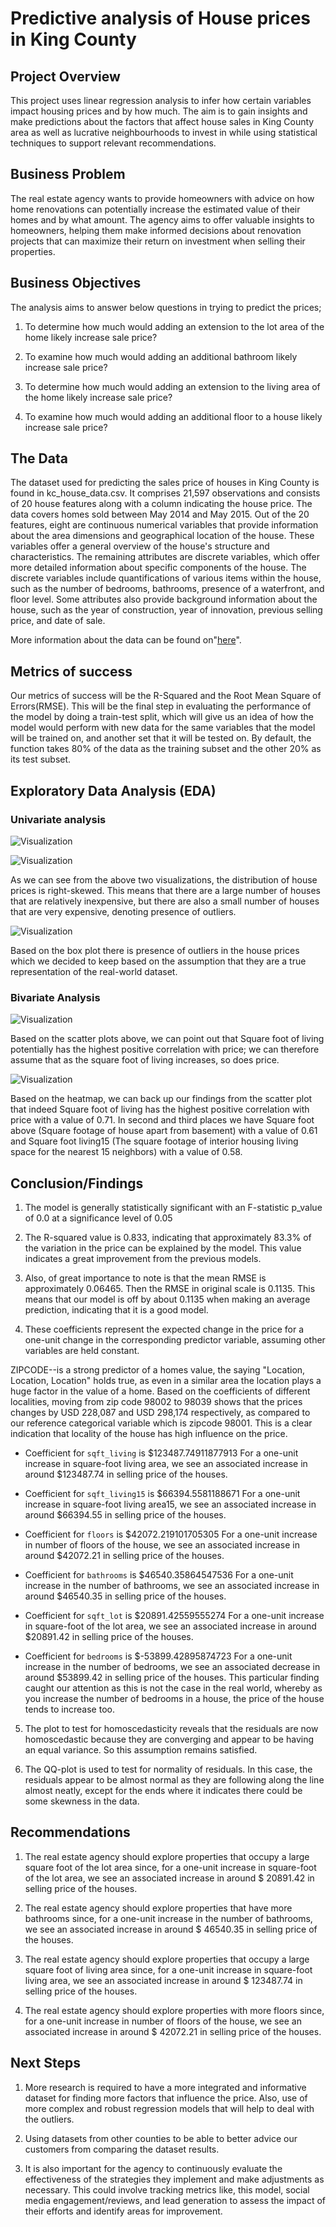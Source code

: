 # Predictive analysis of House prices in King County

## Project Overview

This project uses linear regression analysis to infer how certain variables impact housing prices and by how much. The aim is to gain insights and make predictions about the factors that affect house sales in King County area as well as lucrative neighbourhoods to invest in while using statistical techniques to support relevant recommendations.


## Business Problem

The real estate agency wants to provide homeowners with advice on how home renovations can potentially increase the estimated value of their homes and by what amount. The agency aims to offer valuable insights to homeowners, helping them make informed decisions about renovation projects that can maximize their return on investment when selling their properties.


## Business Objectives

The analysis aims to answer below questions in trying to predict the prices;

   1. To determine how much would adding an extension to the lot area of the home likely increase sale price?

   2. To examine how much would adding an additional bathroom likely increase sale price?
    
   3. To determine how much would adding an extension to the living area of the home likely increase sale price?

   4. To examine how much would adding an additional floor to a house likely increase sale price?


## The Data

The dataset used for predicting the sales price of houses in King County is found in kc_house_data.csv. It comprises 21,597 observations and consists of 20 house features along with a column indicating the house price. The data covers homes sold between May 2014 and May 2015. Out of the 20 features, eight are continuous numerical variables that provide information about the area dimensions and geographical location of the house.
These variables offer a general overview of the house's structure and characteristics. The remaining attributes are discrete variables, which offer more detailed information about specific components of the house. The discrete variables include quantifications of various items within the house, such as the number of bedrooms, bathrooms, presence of a waterfront, and floor level. Some attributes also provide background information about the house, such as the year of construction, year of innovation, previous selling price, and date of sale.

More information about the data can be found on"[here](https://github.com/learn-co-curriculum/dsc-phase-2-project-v2-3/blob/main/data/column_names.md)".
 

## Metrics of success

Our metrics of success will be the R-Squared and the Root Mean Square of Errors(RMSE). This will be the final step in evaluating the performance of the model by doing a train-test split, which will give us an idea of how the model would perform with new data for the same variables that the model will be trained on, and another set that it will be tested on. By default, the function takes 80% of the data as the training subset and the other 20% as its test subset.


## Exploratory Data Analysis (EDA)


### Univariate analysis

![Visualization](Visualizations/Visualization1.png)


![Visualization](Visualizations/Visualization2.png)


As we can see from the above two visualizations, the distribution of house prices is right-skewed. This means that there are a large number of houses that are relatively inexpensive, but there are also a small number of houses that are very expensive, denoting presence of outliers.

![Visualization](Visualizations/Visualization3.png)


Based on the box plot there is presence of outliers in the house prices which we decided to keep based on the assumption that they are a true representation of the real-world dataset.


### Bivariate Analysis

![Visualization](Visualizations/Visualization4.png)


Based on the scatter plots above, we can point out that Square foot of living potentially has the highest positive correlation with price; we can therefore assume that as the square foot of living increases, so does price.

![Visualization](Visualizations/Visualization5.png)


Based on the heatmap, we can back up our findings from the scatter plot that indeed Square foot of living has the highest positive correlation with price with a value of 0.71. In second and third places we have Square foot above (Square footage of house apart from basement) with a value of 0.61 and Square foot living15 (The square footage of interior housing living space for the nearest 15 neighbors) with a value of 0.58.


## Conclusion/Findings

1. The model is generally statistically significant with an F-statistic p_value of 0.0 at a significance level of 0.05

2. The R-squared value is 0.833, indicating that approximately 83.3% of the variation in the price can be explained by the model. This value indicates a great improvement from the previous models.

3. Also, of great importance to note is that the mean RMSE is approximately 0.06465. Then the RMSE in original scale is 0.1135. This means that our model is off by about 0.1135 when making an average prediction, indicating that it is a good model.

4. These coefficients represent the expected change in the price for a one-unit change in the corresponding predictor variable, assuming other variables are held constant.

ZIPCODE--is a strong predictor of a homes value, the saying "Location, Location, Location" holds true, as even in a similar area the location plays a huge factor in the value of a home.
Based on the coefficients of different localities, moving from zip code 98002 to 98039 shows that the prices changes by USD 228,087 and USD 298,174 respectively, as compared to our reference categorical variable which is zipcode 98001. This is a clear indication that locality of the house has high influence on the price.

   - Coefficient for `sqft_living` is $123487.74911877913
     For a one-unit increase in square-foot living area, we see an associated increase in around $123487.74 in selling price of the houses.
     
   - Coefficient for `sqft_living15` is $66394.5581188671
     For a one-unit increase in square-foot living area15, we see an associated increase in around $66394.55 in selling price of the houses.
     
   - Coefficient for `floors` is $42072.219101705305
     For a one-unit increase in number of floors of the house, we see an associated increase in around $42072.21 in selling price of the houses.
     
   - Coefficient for `bathrooms` is $46540.35864547536
     For a one-unit increase in the number of bathrooms, we see an associated increase in around $46540.35 in selling price of the houses.
     
   - Coefficient for `sqft_lot` is $20891.42559555274
     For a one-unit increase in square-foot of the lot area, we see an associated increase in around $20891.42 in selling price of the houses.
     
   - Coefficient for `bedrooms` is $-53899.42895874723
     For a one-unit increase in the number of bedrooms, we see an associated decrease in around $53899.42 in selling price of the houses. This particular finding caught our attention as this is not the case in the real world, whereby as you increase the number of bedrooms in a house, the price of the house tends to increase too.
     
5. The plot to test for homoscedasticity reveals that the residuals are now homoscedastic because they are converging and appear to be having an equal variance. So this assumption remains satisfied.

6. The QQ-plot is used to test for normality of residuals. In this case, the residuals appear to be almost normal as they are following along the line almost neatly, except for the ends where it indicates there could be some skewness in the data.


## Recommendations

1. The real estate agency should explore properties that occupy a large square foot of the lot area since, for a one-unit increase in square-foot of the lot area, we see an associated increase in around $ 20891.42 in selling price of the houses.

2. The real estate agency should explore properties that have more bathrooms since, for a one-unit increase in the number of bathrooms, we see an associated increase in around $ 46540.35 in selling price of the houses.

3. The real estate agency should explore properties that occupy a large square foot of living area since, for a one-unit increase in square-foot living area, we see an associated increase in around $ 123487.74 in selling price of the houses.

4. The real estate agency should explore properties with more floors since, for a one-unit increase in number of floors of the house, we see an associated increase in around $ 42072.21 in selling price of the houses.


## Next Steps

1. More research is required to have a more integrated and informative dataset for finding more factors that influence the price. Also, use of more complex and robust regression models that will help to deal with the outliers.

2. Using datasets from other counties to be able to better advice our customers from comparing the dataset results.

3. It is also important for the agency to continuously evaluate the effectiveness of the strategies they implement and make adjustments as necessary. This could involve tracking metrics like, this model, social media engagement/reviews, and lead generation to assess the impact of their efforts and identify areas for improvement.

